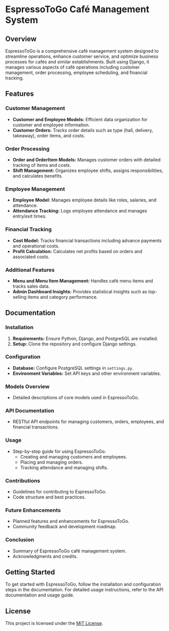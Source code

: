 # EspressoToGo Café Management System

## Overview
EspressoToGo is a comprehensive café management system designed to streamline operations, enhance customer service, and optimize business processes for cafés and similar establishments. Built using Django, it manages various aspects of café operations including customer management, order processing, employee scheduling, and financial tracking.

## Features

### Customer Management
- **Customer and Employee Models:** Efficient data organization for customer and employee information.
- **Customer Orders:** Tracks order details such as type (hall, delivery, takeaway), order items, and costs.

### Order Processing
- **Order and OrderItem Models:** Manages customer orders with detailed tracking of items and costs.
- **Shift Management:** Organizes employee shifts, assigns responsibilities, and calculates benefits.

### Employee Management
- **Employee Model:** Manages employee details like roles, salaries, and attendance.
- **Attendance Tracking:** Logs employee attendance and manages entry/exit times.

### Financial Tracking
- **Cost Model:** Tracks financial transactions including advance payments and operational costs.
- **Profit Calculation:** Calculates net profits based on orders and associated costs.

### Additional Features
- **Menu and Menu Item Management:** Handles café menu items and tracks sales data.
- **Admin Dashboard Insights:** Provides statistical insights such as top-selling items and category performance.

## Documentation

### Installation
1. **Requirements:** Ensure Python, Django, and PostgreSQL are installed.
2. **Setup:** Clone the repository and configure Django settings.

### Configuration
- **Database:** Configure PostgreSQL settings in `settings.py`.
- **Environment Variables:** Set API keys and other environment variables.

### Models Overview
- Detailed descriptions of core models used in EspressoToGo.

### API Documentation
- RESTful API endpoints for managing customers, orders, employees, and financial transactions.

### Usage
- Step-by-step guide for using EspressoToGo:
  - Creating and managing customers and employees.
  - Placing and managing orders.
  - Tracking attendance and managing shifts.

### Contributions
- Guidelines for contributing to EspressoToGo.
- Code structure and best practices.

### Future Enhancements
- Planned features and enhancements for EspressoToGo.
- Community feedback and development roadmap.

### Conclusion
- Summary of EspressoToGo café management system.
- Acknowledgments and credits.

## Getting Started
To get started with EspressoToGo, follow the installation and configuration steps in the documentation. For detailed usage instructions, refer to the API documentation and usage guide.

## License
This project is licensed under the [MIT License](LICENSE).
